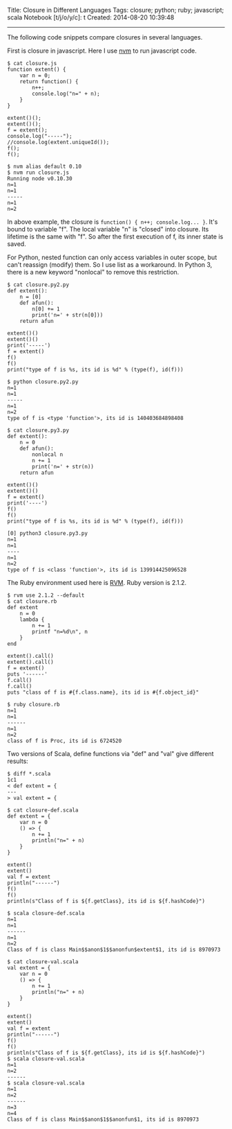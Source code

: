 Title: Closure in Different Languages
Tags: closure; python; ruby; javascript; scala
Notebook [t/j/o/y/c]: t
Created: 2014-08-20 10:39:48

------

The following code snippets compare closures in several languages.

First is closure in javascript. Here I use [nvm](https://github.com/creationix/nvm) to run javascript code.

```
$ cat closure.js
function extent() {
    var n = 0;
    return function() {
        n++;
        console.log("n=" + n);
    }
}

extent()();
extent()();
f = extent();
console.log("-----");
//console.log(extent.uniqueId());
f();
f();

$ nvm alias default 0.10
$ nvm run closure.js
Running node v0.10.30
n=1
n=1
-----
n=1
n=2
```

In above example, the closure is `function() { n++; console.log... }`. It's bound to variable "f". The local variable "n" is "closed" into closure. Its lifetime is the same with "f". So after the first execution of f, its inner state is saved.

For Python, nested function can only access variables in outer scope, but can't reassign (modify) them. So I use list as a workaround. In Python 3, there is a new keyword "nonlocal" to remove this restriction.

```
$ cat closure.py2.py
def extent():
    n = [0]
    def afun():
        n[0] += 1
        print('n=' + str(n[0]))
    return afun

extent()()
extent()()
print('-----')
f = extent()
f()
f()
print("type of f is %s, its id is %d" % (type(f), id(f)))

$ python closure.py2.py 
n=1
n=1
-----
n=1
n=2
type of f is <type 'function'>, its id is 140403684898408

$ cat closure.py3.py
def extent():
    n = 0
    def afun():
        nonlocal n
        n += 1
        print('n=' + str(n))
    return afun

extent()()
extent()()
f = extent()
print('----')
f()
f()
print("type of f is %s, its id is %d" % (type(f), id(f)))

[0] python3 closure.py3.py
n=1
n=1
----
n=1
n=2
type of f is <class 'function'>, its id is 139914425096528
```

The Ruby environment used here is [RVM](http://rvm.io/). Ruby version is 2.1.2.

```
$ rvm use 2.1.2 --default
$ cat closure.rb
def extent
    n = 0
    lambda {
        n += 1
        printf "n=%d\n", n
    }
end

extent().call()
extent().call()
f = extent()
puts '------'
f.call()
f.call()
puts "class of f is #{f.class.name}, its id is #{f.object_id}"

$ ruby closure.rb
n=1
n=1
------
n=1
n=2
class of f is Proc, its id is 6724520
```

Two versions of Scala, define functions via "def" and "val" give different results:

```
$ diff *.scala
1c1
< def extent = {
---
> val extent = {

$ cat closure-def.scala
def extent = {
    var n = 0
    () => {
        n += 1
        println("n=" + n)
    }
}

extent()
extent()
val f = extent
println("------")
f()
f()
println(s"Class of f is ${f.getClass}, its id is ${f.hashCode}")

$ scala closure-def.scala
n=1
n=1
------
n=1
n=2
Class of f is class Main$$anon$1$$anonfun$extent$1, its id is 8970973

$ cat closure-val.scala 
val extent = {
    var n = 0
    () => {
        n += 1
        println("n=" + n)
    }
}

extent()
extent()
val f = extent
println("------")
f()
f()
println(s"Class of f is ${f.getClass}, its id is ${f.hashCode}")
$ scala closure-val.scala 
n=1
n=2
------
$ scala closure-val.scala 
n=1
n=2
------
n=3
n=4
Class of f is class Main$$anon$1$$anonfun$1, its id is 8970973
```
